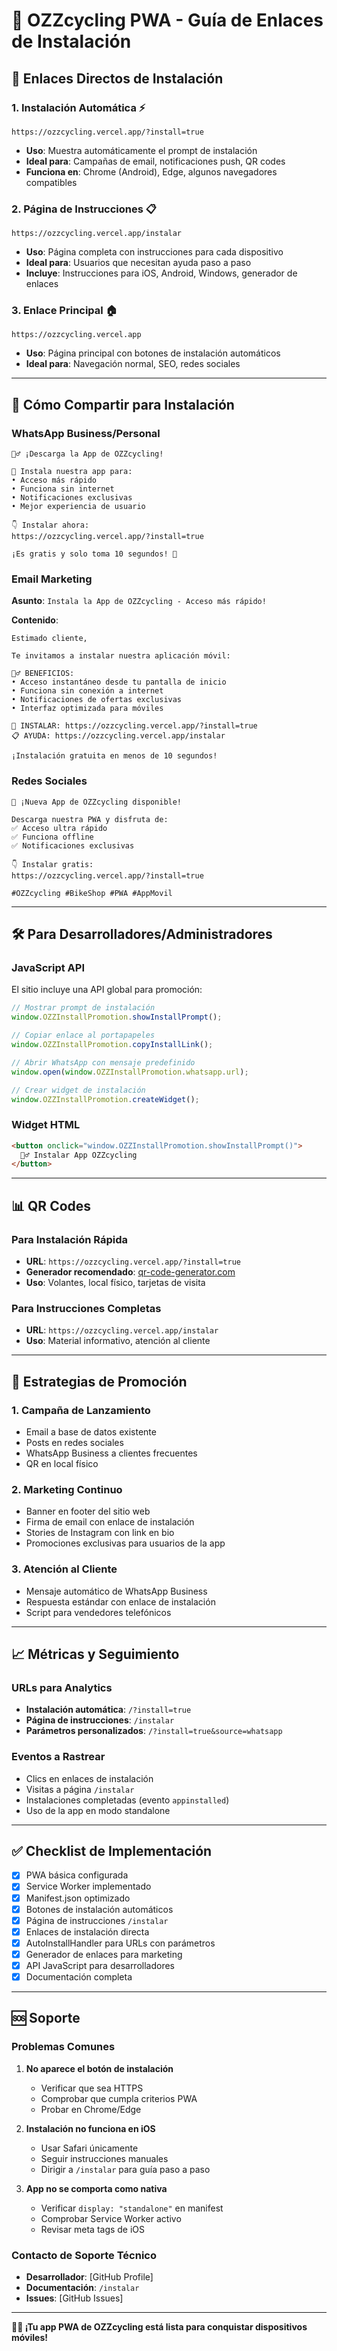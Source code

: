 # 📱 OZZcycling PWA - Guía de Enlaces de Instalación

## 🔗 Enlaces Directos de Instalación

### 1. **Instalación Automática** ⚡
```
https://ozzcycling.vercel.app/?install=true
```
- **Uso**: Muestra automáticamente el prompt de instalación
- **Ideal para**: Campañas de email, notificaciones push, QR codes
- **Funciona en**: Chrome (Android), Edge, algunos navegadores compatibles

### 2. **Página de Instrucciones** 📋
```
https://ozzcycling.vercel.app/instalar
```
- **Uso**: Página completa con instrucciones para cada dispositivo
- **Ideal para**: Usuarios que necesitan ayuda paso a paso
- **Incluye**: Instrucciones para iOS, Android, Windows, generador de enlaces

### 3. **Enlace Principal** 🏠
```
https://ozzcycling.vercel.app
```
- **Uso**: Página principal con botones de instalación automáticos
- **Ideal para**: Navegación normal, SEO, redes sociales

---

## 📱 Cómo Compartir para Instalación

### WhatsApp Business/Personal
```
🚴‍♂️ ¡Descarga la App de OZZcycling!

📱 Instala nuestra app para:
• Acceso más rápido
• Funciona sin internet  
• Notificaciones exclusivas
• Mejor experiencia de usuario

👇 Instalar ahora:
https://ozzcycling.vercel.app/?install=true

¡Es gratis y solo toma 10 segundos! 🎉
```

### Email Marketing
**Asunto**: `Instala la App de OZZcycling - Acceso más rápido!`

**Contenido**:
```
Estimado cliente,

Te invitamos a instalar nuestra aplicación móvil:

🚴‍♂️ BENEFICIOS:
• Acceso instantáneo desde tu pantalla de inicio
• Funciona sin conexión a internet
• Notificaciones de ofertas exclusivas
• Interfaz optimizada para móviles

📲 INSTALAR: https://ozzcycling.vercel.app/?install=true
📋 AYUDA: https://ozzcycling.vercel.app/instalar

¡Instalación gratuita en menos de 10 segundos!
```

### Redes Sociales
```
📱 ¡Nueva App de OZZcycling disponible!

Descarga nuestra PWA y disfruta de:
✅ Acceso ultra rápido
✅ Funciona offline
✅ Notificaciones exclusivas

👇 Instalar gratis:
https://ozzcycling.vercel.app/?install=true

#OZZcycling #BikeShop #PWA #AppMovil
```

---

## 🛠️ Para Desarrolladores/Administradores

### JavaScript API
El sitio incluye una API global para promoción:

```javascript
// Mostrar prompt de instalación
window.OZZInstallPromotion.showInstallPrompt();

// Copiar enlace al portapapeles
window.OZZInstallPromotion.copyInstallLink();

// Abrir WhatsApp con mensaje predefinido
window.open(window.OZZInstallPromotion.whatsapp.url);

// Crear widget de instalación
window.OZZInstallPromotion.createWidget();
```

### Widget HTML
```html
<button onclick="window.OZZInstallPromotion.showInstallPrompt()">
  🚴‍♂️ Instalar App OZZcycling
</button>
```

---

## 📊 QR Codes

### Para Instalación Rápida
- **URL**: `https://ozzcycling.vercel.app/?install=true`
- **Generador recomendado**: [qr-code-generator.com](https://qr-code-generator.com)
- **Uso**: Volantes, local físico, tarjetas de visita

### Para Instrucciones Completas  
- **URL**: `https://ozzcycling.vercel.app/instalar`
- **Uso**: Material informativo, atención al cliente

---

## 🎯 Estrategias de Promoción

### 1. **Campaña de Lanzamiento**
- Email a base de datos existente
- Posts en redes sociales
- WhatsApp Business a clientes frecuentes
- QR en local físico

### 2. **Marketing Continuo**
- Banner en footer del sitio web
- Firma de email con enlace de instalación
- Stories de Instagram con link en bio
- Promociones exclusivas para usuarios de la app

### 3. **Atención al Cliente**
- Mensaje automático de WhatsApp Business
- Respuesta estándar con enlace de instalación
- Script para vendedores telefónicos

---

## 📈 Métricas y Seguimiento

### URLs para Analytics
- **Instalación automática**: `/?install=true`
- **Página de instrucciones**: `/instalar`
- **Parámetros personalizados**: `/?install=true&source=whatsapp`

### Eventos a Rastrear
- Clics en enlaces de instalación
- Visitas a página `/instalar`
- Instalaciones completadas (evento `appinstalled`)
- Uso de la app en modo standalone

---

## ✅ Checklist de Implementación

- [x] PWA básica configurada
- [x] Service Worker implementado  
- [x] Manifest.json optimizado
- [x] Botones de instalación automáticos
- [x] Página de instrucciones `/instalar`
- [x] Enlaces de instalación directa
- [x] AutoInstallHandler para URLs con parámetros
- [x] Generador de enlaces para marketing
- [x] API JavaScript para desarrolladores
- [x] Documentación completa

---

## 🆘 Soporte

### Problemas Comunes
1. **No aparece el botón de instalación**
   - Verificar que sea HTTPS
   - Comprobar que cumpla criterios PWA
   - Probar en Chrome/Edge

2. **Instalación no funciona en iOS**
   - Usar Safari únicamente
   - Seguir instrucciones manuales
   - Dirigir a `/instalar` para guía paso a paso

3. **App no se comporta como nativa**
   - Verificar `display: "standalone"` en manifest
   - Comprobar Service Worker activo
   - Revisar meta tags de iOS

### Contacto de Soporte Técnico
- **Desarrollador**: [GitHub Profile]
- **Documentación**: `/instalar`
- **Issues**: [GitHub Issues]

---

**🚴‍♂️ ¡Tu app PWA de OZZcycling está lista para conquistar dispositivos móviles!**
